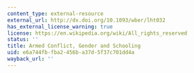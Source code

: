 ```yaml
---
content_type: external-resource
external_url: http://dx.doi.org/10.1093/wber/lht032
has_external_license_warning: true
license: https://en.wikipedia.org/wiki/All_rights_reserved
status: ''
title: Armed Conflict, Gender and Schooling
uid: e6a744fb-fba2-456b-a37d-5f37c701dd4a
wayback_url: ''
---
```

